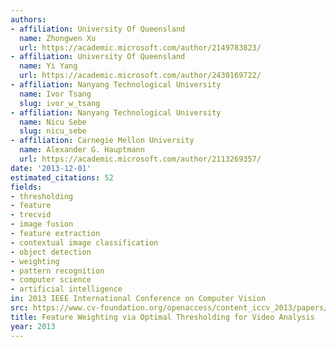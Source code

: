 ```yaml
---
authors:
- affiliation: University Of Queensland
  name: Zhongwen Xu
  url: https://academic.microsoft.com/author/2149783823/
- affiliation: University Of Queensland
  name: Yi Yang
  url: https://academic.microsoft.com/author/2430169722/
- affiliation: Nanyang Technological University
  name: Ivor Tsang
  slug: ivor_w_tsang
- affiliation: Nanyang Technological University
  name: Nicu Sebe
  slug: nicu_sebe
- affiliation: Carnegie Mellon University
  name: Alexander G. Hauptmann
  url: https://academic.microsoft.com/author/2113269357/
date: '2013-12-01'
estimated_citations: 52
fields:
- thresholding
- feature
- trecvid
- image fusion
- feature extraction
- contextual image classification
- object detection
- weighting
- pattern recognition
- computer science
- artificial intelligence
in: 2013 IEEE International Conference on Computer Vision
src: https://www.cv-foundation.org/openaccess/content_iccv_2013/papers/Xu_Feature_Weighting_via_2013_ICCV_paper.pdf
title: Feature Weighting via Optimal Thresholding for Video Analysis
year: 2013
---
```

